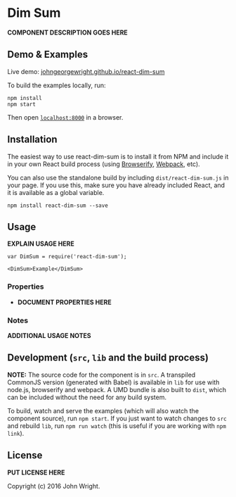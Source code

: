# Dim Sum

__COMPONENT DESCRIPTION GOES HERE__


## Demo & Examples

Live demo: [johngeorgewright.github.io/react-dim-sum](http://johngeorgewright.github.io/react-dim-sum/)

To build the examples locally, run:

```
npm install
npm start
```

Then open [`localhost:8000`](http://localhost:8000) in a browser.


## Installation

The easiest way to use react-dim-sum is to install it from NPM and include it in your own React build process (using [Browserify](http://browserify.org), [Webpack](http://webpack.github.io/), etc).

You can also use the standalone build by including `dist/react-dim-sum.js` in your page. If you use this, make sure you have already included React, and it is available as a global variable.

```
npm install react-dim-sum --save
```


## Usage

__EXPLAIN USAGE HERE__

```
var DimSum = require('react-dim-sum');

<DimSum>Example</DimSum>
```

### Properties

* __DOCUMENT PROPERTIES HERE__

### Notes

__ADDITIONAL USAGE NOTES__


## Development (`src`, `lib` and the build process)

**NOTE:** The source code for the component is in `src`. A transpiled CommonJS version (generated with Babel) is available in `lib` for use with node.js, browserify and webpack. A UMD bundle is also built to `dist`, which can be included without the need for any build system.

To build, watch and serve the examples (which will also watch the component source), run `npm start`. If you just want to watch changes to `src` and rebuild `lib`, run `npm run watch` (this is useful if you are working with `npm link`).

## License

__PUT LICENSE HERE__

Copyright (c) 2016 John Wright.

